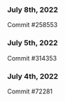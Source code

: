 ### July 8th, 2022

Commit #258553

### July 5th, 2022

Commit #314353


### July 4th, 2022

Commit #72281
